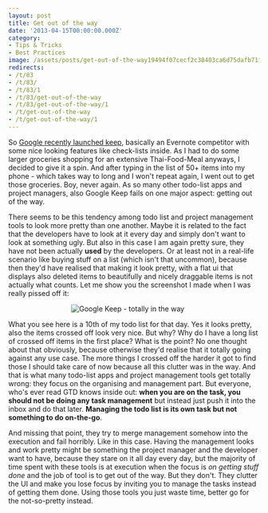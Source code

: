 ```yaml
---
layout: post
title: Get out of the way
date: '2013-04-15T00:00:00.000Z'
category:
- Tips & Tricks
- Best Practices
image: /assets/posts/get-out-of-the-way19494f07cecf2c38403ca6d75dafb71fa074d1780c_300x500.png
redirects:
- /t/83
- /t/83/
- /t/83/1
- /t/83/get-out-of-the-way
- /t/83/get-out-of-the-way/1
- /t/get-out-of-the-way
- /t/get-out-of-the-way/1
---
```




So [Google recently launched keep](http://www.latimes.com/business/technology/la-fi-tn-google-keep-android-20130320,0,7883861.story), basically an Evernote competitor with some nice looking features like check-lists inside. As I had to do some larger groceries shopping for an extensive Thai-Food-Meal anyways, I decided to give it a spin. And after typing in the list of 50+ items into my phone - which takes way to long and I won't repeat again, I went out to get those groceries. Boy, never again. As so many other todo-list apps and project managers, also Google Keep fails on one major aspect: getting out of the way.

There seems to be this tendency among todo list and project management tools to look more pretty than one another. Maybe it is related to the fact that the developers have to look at it every day and simply don't want to look at something ugly. But also in this case I am again pretty sure, they have not been actually **used** by the developers. Or at least not in a real-life scenario like buying stuff on a list (which isn't that uncommon), because then they'd have realised that making it look pretty, with a flat ui that displays also deleted items to beautifully and nicely draggable items is not actually what counts. Let me show you the screenshot I made when I was really pissed off it:

<div style="width: 50%; margin: 10px auto;" markdown="1">

![Google Keep - totally in the way](/assets/posts/get-out-of-the-way-2937328d282474e855e24d6c2d893244ca91372eab.png)

</div>

What you see here is a 10th of my todo list for that day. Yes it looks pretty, also the items crossed off look very nice. But why? Why do I have a long list of crossed off items in the first place? What is the point? No one thought about that obviously, because otherwise they'd realise that it totally going against any use case. The more things I crossed off the harder it got to find those I should take care of now because all this clutter was in the way. And that is what many todo-list apps and project management tools get totally wrong: they focus on the organising and management part. But everyone, who's ever read GTD knows inside out: **when you are on the task, you should not be doing any task management** but instead just push it into the inbox and do that later. **Managing the todo list is its own task but not something to do on-the-go**.

And missing that point, they try to merge management somehow into the execution and fail horribly. Like in this case. Having the management looks and work pretty might be something the project manager and the developer want to have, because they stare on it all day every day, but the majority of time spent with these tools is at execution when the focus is _on getting stuff done_ and the job of tool is to get out of the way. But they don't. They clutter the UI and make you lose focus by inviting you to manage the tasks instead of getting them done. Using those tools you just waste time, better go for the not-so-pretty instead.
